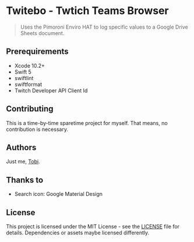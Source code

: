 # Twitebo - Twtich Teams Browser
> Uses the Pimoroni Enviro HAT to log specific values to a Google Drive Sheets document.

## Prerequirements
- Xcode 10.2+
- Swift 5
- swiftlint
- swiftformat
- Twitch Developer API Client Id

## Contributing

This is a time-by-time sparetime project for myself. That means, no contribution is necessary.

## Authors

Just me, [Tobi]([https://tscholze.github.io).

## Thanks to

- Search icon: Google Material Design

## License

This project is licensed under the MIT License - see the [LICENSE](LICENSE.md) file for details.
Dependencies or assets maybe licensed differently.